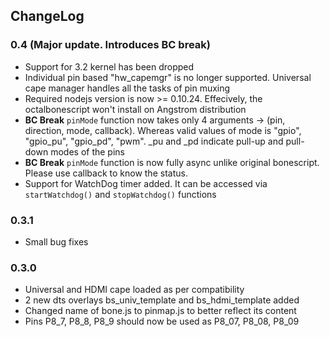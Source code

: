 ChangeLog
---------

### 0.4 (Major update. Introduces BC break)

* Support for 3.2 kernel has been dropped
* Individual pin based "hw_capemgr" is no longer supported. Universal cape manager handles all the tasks of pin muxing
* Required nodejs version is now >= 0.10.24. Effecively, the octalbonescript won't install on Angstrom distribution
* __BC Break__ ```pinMode``` function now takes only 4 arguments -> (pin, direction, mode, callback). Whereas valid values of mode is "gpio", "gpio_pu", "gpio_pd", "pwm". _pu and _pd indicate pull-up and pull-down modes of the pins
* __BC Break__ ```pinMode``` function is now fully async unlike original bonescript. Please use callback to know the status.
* Support for WatchDog timer added. It can be accessed via ```startWatchdog()``` and ```stopWatchdog()``` functions

### 0.3.1

* Small bug fixes

### 0.3.0

* Universal and HDMI cape loaded as per compatibility
* 2 new dts overlays bs_univ_template and bs_hdmi_template added
* Changed name of bone.js to pinmap.js to better reflect its content
* Pins P8_7, P8_8, P8_9 should now be used as P8_07, P8_08, P8_09
